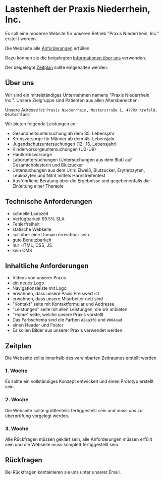 # Lastenheft der Praxis Niederrhein, Inc.

Es soll eine moderne Website für unseren Betrieb "Praxis Niederrhein, Inc." erstellt werden.

Die Webseite alle [Anforderungen](#technische-anforderungen) erfüllen.

Dazu können sie die beigelegten [Informationen über uns](#über-uns) verwenden.

Der beigelegte [Zeitplan](#zeitplan) sollte eingehalten werden.

## Über uns

Wir sind ein mittelständiges Unternehmen namens "Praxis Niederrhein, Inc.".
Unsere Zielgruppe sind Patienten aus allen Altersbereichen.

Unsere Adresse ist: `Praxis Niederrhein, Musterstraße 1, 477XX Krefeld, Deutschland`

Wir bieten folgende Leistungen an:

- Gesundheitsuntersuchung ab dem 35. Lebensjahr
- Krebsvorsorge für Männer ab dem 45. Lebensjahr
- Jugendschutzuntersuchungen (12.-16. Lebensjahr)
- Kindervorsorgeuntersuchungen (U3-U9)
- Hautkrebsvorsorge
- Laboruntersuchungen (Untersuchungen aus dem Blut) auf Gesamtcholesterin und Blutzucker
- Untersuchungen aus dem Urin: Eiweiß, Blutzucker, Erythrozyten, Leukozyten und Nitrit mittels Harnstreifentest 
- Ausführliche Beratung über die Ergebnisse und gegebenenfalls die Einleitung einer Therapie

## Technische Anforderungen

- schnelle Ladezeit
- Verfügbarkeit 99.5% SLA
- Fehlerfreiheit
- statische Webseite
- soll über eine Domain erreichbar sein
- gute Benutzbarkeit
- nur HTML, CSS, JS
- kein CMS

## Inhaltliche Anforderungen

- Videos von unserer Praxis
- ein neues Logo
- Navigationsleiste mit Logo
- erwähnen, dass unsere Paxis Preiswert ist
- erwähnen, dass unsere Mitarbeiter nett sind
- "Kontakt" seite mit Kontaktformular und Addresse
- "Leistungen" seite mit allen Leistungen, die wir anbieten
- "Home" seite, welche unsere Praxis vorstellt
- Das Farbschema sind die Farben `#2ea3f0` und `#004aad`
- einen Header und Footer
- Es sollen Bilder aus unserer Praxis verwendet werden

## Zeitplan

Die Webseite sollte innerhalb des vereinbarten Zeitraumes erstellt werden.

### 1. Woche
Es sollte ein vollständiges Konzept entwickelt und einen Prototyp erstellt sein.

### 2. Woche
Die Webseite sollte größtenteils fertiggestellt sein und muss uns zur überprüfung vorgelegt werden.

### 3. Woche
Alle Rückfragen müssen geklärt sein, alle Anforderungen müssen erfüllt sein und die Webseite muss komplett fertiggestellt sein.

## Rückfragen

Bei Rückfragen kontaktieren sie uns unter unserer Email.